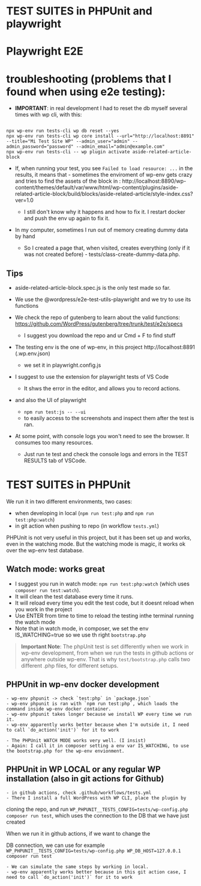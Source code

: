 # TEST SUITES in PHPUnit and playwright

# Playwright E2E

# troubleshooting (problems that I found when using e2e testing):

- **IMPORTANT**: in real development I had to reset the db myself several times with wp cli, with this:

```

npx wp-env run tests-cli wp db reset --yes
npx wp-env run tests-cli wp core install --url="http://localhost:8891" --title="Mi Test Site WP" --admin_user="admin" --admin_password="password" --admin_email="admin@example.com"
npx wp-env run tests-cli -- wp plugin activate aside-related-article-block

```

- If, when running your test, you see `Failed to load resource: ...` in the results, it means that - sometimes the enviroment of wp-env gets crazy and tries to find the assets of the block in :
http://localhost:8890/wp-content/themes/default/var/www/html/wp-content/plugins/aside-related-article-block/build/blocks/aside-related-article/style-index.css?ver=1.0
	- I still don't know why it happens and how to fix it. I restart docker and push the env up again to fix it.

- In my computer, sometimes I run out of memory creating dummy data by hand
	- So I created a page that, when visited, creates everything (only if it was not created before) -  tests/class-create-dummy-data.php.

## Tips
- aside-related-article-block.spec.js is the only test made so far.
- We use the @wordpress/e2e-test-utils-playwright and we try to use its functions
- We check the repo of gutenberg to learn about the valid functions: https://github.com/WordPress/gutenberg/tree/trunk/test/e2e/specs
	- I suggest you download the repo and ur Cmd + F to find stuff
- The testing env is the one of wp-env, in this project http://localhost:8891 (.wp.env.json)
	- we set it in playwright.config.js

- I suggest to use the extension for playwright tests of VS Code
	- It shws the error in the editor, and allows you to record actions.
- and also the UI of playwright
	- `npm run test:js -- --ui`
	- to easily access to the screenshots and inspect them after the test is ran.
- At some point, with console logs you won't need to see the browser. It consumes too many resources.
	- Just run te test and check the console logs and errors in the TEST RESULTS tab of VSCode.

# TEST SUITES in PHPUnit

We run it in two different environments, two cases:
- when developing in local (`npm run test:php` and `npm run test:php:watch`)
- in git action when pushing to repo (in workflow `tests.yml`)

PHPUnit is not very useful in this project, but it has been set up and works, even in the watching mode.
But the watching mode is magic, it works ok over the wp-env test database.

## Watch mode: works great

- I suggest you run in watch mode: `npm run test:php:watch` (which uses `composer run test:watch`).
- It will clean the test database every time it runs.
- It will reload every time you edit the test code, but it doesnt reload when you work in the project
- Use ENTER from time to time to reload the testing inthe terminal running the watch mode
- Note that in watch mode, in composer, we set the env IS_WATCHING=true so we use th right `bootstrap.php`

> **Important Note**: The phpUnit test is set differently when we work in wp-env development, from when we run the tests in github actions or anywhere outside wp-env. That is why
`test/bootstrap.php` calls two different .php files, for different setups.

## PHPUnit in wp-env docker development

	- wp-env phpunit -> check `test:php` in `package.json`
	- wp-env phpunit is ran with `npm run test:php`, which loads the command inside wp-env docker container.
	- wp-env phpunit takes longer because we install WP every time we run it.
	- wp-env apparently works better because when I'm outside it, I need to call `do_action('init')` for it to work

	- The PHPUnit WATCH MODE works very well. (I insist)
	- Again: I call it in composer setting a env var IS_WATCHING, to use the bootstrap.php for the wp-env envionment.

## PHPUnit in WP LOCAL or any regular WP installation (also in git actions for Github)

	- in github actions, check .github/workflows/tests.yml
	- There I install a full WordPress with WP CLI, place the plugin by
cloning the repo, and run `WP_PHPUNIT__TESTS_CONFIG=tests/wp-config.php composer run test`, which uses
the connection to the DB that we have just created

When we run it in github actions, if we want to change the

DB connection, we can use for example `WP_PHPUNIT__TESTS_CONFIG=tests/wp-config.php WP_DB_HOST=127.0.0.1 composer run test`

	- We can simulate the same steps by working in local.
	- wp-env apparently works better because in this git action case, I need to call `do_action('init')` for it to work

